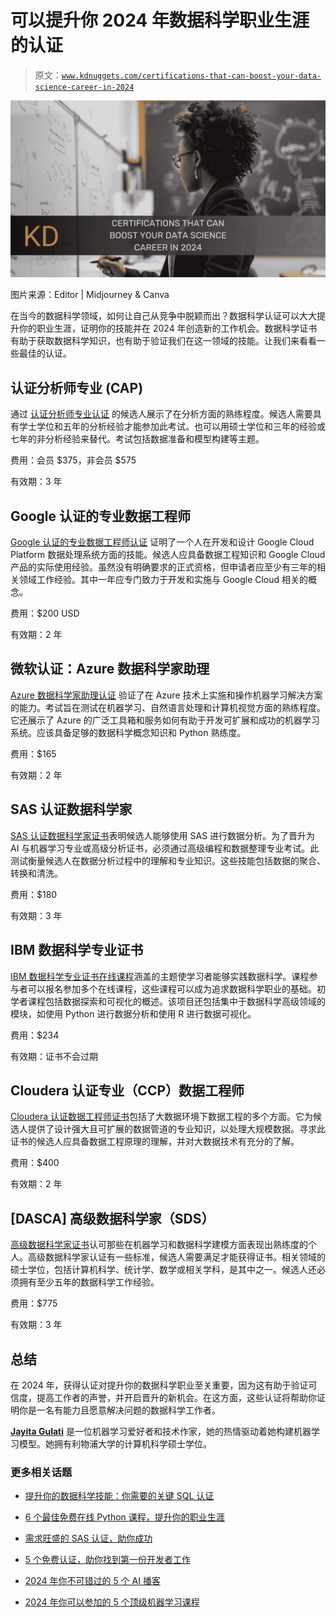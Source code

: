 # 可以提升你 2024 年数据科学职业生涯的认证

> 原文：[`www.kdnuggets.com/certifications-that-can-boost-your-data-science-career-in-2024`](https://www.kdnuggets.com/certifications-that-can-boost-your-data-science-career-in-2024)

![可以提升你 2024 年数据科学职业生涯的认证](img/db016cad5c1baa65765fdd5031d9ce3c.png)

图片来源：Editor | Midjourney & Canva

在当今的数据科学领域，如何让自己从竞争中脱颖而出？数据科学认证可以大大提升你的职业生涯，证明你的技能并在 2024 年创造新的工作机会。数据科学证书有助于获取数据科学知识，也有助于验证我们在这一领域的技能。让我们来看看一些最佳的认证。

## 认证分析师专业 (CAP)

通过 [认证分析师专业认证](https://certifiedanalytics.org) 的候选人展示了在分析方面的熟练程度。候选人需要具有学士学位和五年的分析经验才能参加此考试。也可以用硕士学位和三年的经验或七年的非分析经验来替代。考试包括数据准备和模型构建等主题。

费用：会员 $375，非会员 $575

有效期：3 年

## Google 认证的专业数据工程师

[Google 认证的专业数据工程师认证](https://cloud.google.com/learn/certification/data-engineer) 证明了一个人在开发和设计 Google Cloud Platform 数据处理系统方面的技能。候选人应具备数据工程知识和 Google Cloud 产品的实际使用经验。虽然没有明确要求的正式资格，但申请者应至少有三年的相关领域工作经验。其中一年应专门致力于开发和实施与 Google Cloud 相关的概念。

费用：$200 USD

有效期：2 年

## 微软认证：Azure 数据科学家助理

[Azure 数据科学家助理认证](https://learn.microsoft.com/en-us/credentials/certifications/azure-data-scientist/?practice-assessment-type=certification) 验证了在 Azure 技术上实施和操作机器学习解决方案的能力。考试旨在测试在机器学习、自然语言处理和计算机视觉方面的熟练程度。它还展示了 Azure 的广泛工具箱和服务如何有助于开发可扩展和成功的机器学习系统。应该具备足够的数据科学概念知识和 Python 熟练度。

费用：$165

有效期：2 年

## SAS 认证数据科学家

[SAS 认证数据科学家证书](https://www.sas.com/en_gb/certification/credentials/advanced-analytics/data-scientist.html)表明候选人能够使用 SAS 进行数据分析。为了晋升为 AI 与机器学习专业或高级分析证书，必须通过高级编程和数据整理专业考试。此测试衡量候选人在数据分析过程中的理解和专业知识。这些技能包括数据的聚合、转换和清洗。

费用：$180

有效期：3 年

## IBM 数据科学专业证书

[IBM 数据科学专业证书在线课程](https://www.coursera.org/professional-certificates/ibm-data-science)涵盖的主题使学习者能够实践数据科学。课程参与者可以报名参加多个在线课程，这些课程可以成为追求数据科学职业的基础。初学者课程包括数据探索和可视化的概述。该项目还包括集中于数据科学高级领域的模块，如使用 Python 进行数据分析和使用 R 进行数据可视化。

费用：$234

有效期：证书不会过期

## Cloudera 认证专业（CCP）数据工程师

[Cloudera 认证数据工程师证书](https://www.cloudera.com/services-and-support/training/cdhhdp-certification/ccp-data-engineer.html)包括了大数据环境下数据工程的多个方面。它为候选人提供了设计强大且可扩展的数据管道的专业知识，以处理大规模数据。寻求此证书的候选人应具备数据工程原理的理解，并对大数据技术有充分的了解。

费用：$400

有效期：2 年

## [DASCA] 高级数据科学家（SDS）

[高级数据科学家证书](https://www.dasca.org/data-science-certifications/senior-data-scientist)认可那些在机器学习和数据科学建模方面表现出熟练度的个人。高级数据科学家认证有一些标准，候选人需要满足才能获得证书。相关领域的硕士学位，包括计算机科学、统计学、数学或相关学科，是其中之一。候选人还必须拥有至少五年的数据科学工作经验。

费用：$775

有效期：3 年

## 总结

在 2024 年，获得认证对提升你的数据科学职业至关重要，因为这有助于验证可信度，提高工作者的声誉，并开启晋升的新机会。在这方面，这些认证将帮助你证明你是一名有能力且愿意解决问题的数据科学工作者。

**[Jayita Gulati](https://www.linkedin.com/in/jayitagulati1998/)** 是一位机器学习爱好者和技术作家，她的热情驱动着她构建机器学习模型。她拥有利物浦大学的计算机科学硕士学位。

### 更多相关话题

+   [提升你的数据科学技能：你需要的关键 SQL 认证](https://www.kdnuggets.com/boost-your-data-science-skills-the-essential-sql-certifications-you-need)

+   [6 个最佳免费在线 Python 课程，提升你的职业生涯](https://www.kdnuggets.com/2022/11/corise-6-best-free-online-courses-python-boost-career.html)

+   [需求旺盛的 SAS 认证，助你成功](https://www.kdnuggets.com/2023/10/sas-in-demand-sas-certifications-success)

+   [5 个免费认证，助你找到第一份开发者工作](https://www.kdnuggets.com/5-free-certifications-to-land-your-first-developer-job)

+   [2024 年你不可错过的 5 个 AI 播客](https://www.kdnuggets.com/top-5-ai-podcasts-you-cant-miss-in-2024)

+   [2024 年你可以参加的 5 个顶级机器学习课程](https://www.kdnuggets.com/5-top-machine-learning-courses-you-can-take-in-2024)
